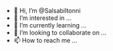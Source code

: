 - 👋 Hi, I’m @Salsabiltonni
- 👀 I’m interested in ...
- 🌱 I’m currently learning ...
- 💞️ I’m looking to collaborate on ...
- 📫 How to reach me ...

<!---
Salsabiltonni/Salsabiltonni is a ✨ special ✨ repository because its `README.md` (this file) appears on your GitHub profile.
You can click the Preview link to take a look at your changes.
--->
